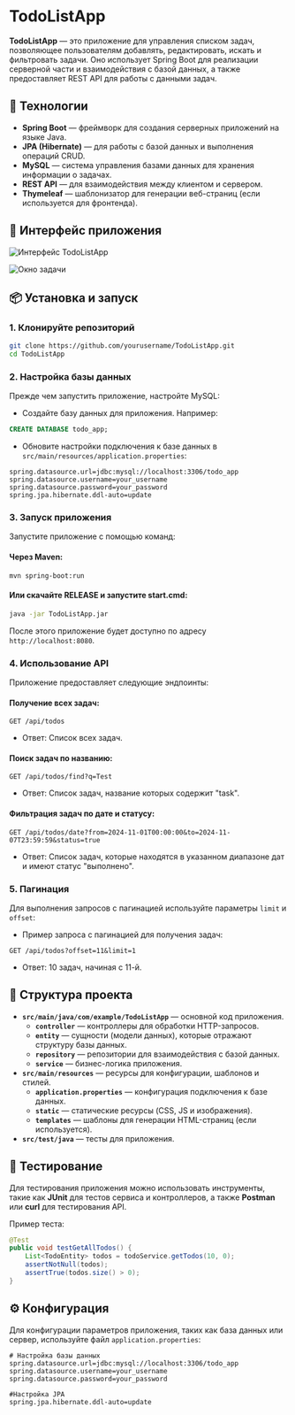 # TodoListApp

**TodoListApp** — это приложение для управления списком задач, позволяющее пользователям добавлять, редактировать, искать и фильтровать задачи. Оно использует Spring Boot для реализации серверной части и взаимодействия с базой данных, а также предоставляет REST API для работы с данными задач.

## 🚀 Технологии

- **Spring Boot** — фреймворк для создания серверных приложений на языке Java.
- **JPA (Hibernate)** — для работы с базой данных и выполнения операций CRUD.
- **MySQL** — система управления базами данных для хранения информации о задачах.
- **REST API** — для взаимодействия между клиентом и сервером.
- **Thymeleaf** — шаблонизатор для генерации веб-страниц (если используется для фронтенда).

## 📸 Интерфейс приложения

![Интерфейс TodoListApp](https://github.com/user-attachments/assets/e241b1cf-a2a7-467c-87d1-5b51d28b1610)

![Окно задачи](https://github.com/user-attachments/assets/58f41553-67f1-42b7-9129-34220ce1295e)


## 📦 Установка и запуск

### 1. Клонируйте репозиторий

```bash
git clone https://github.com/yourusername/TodoListApp.git
cd TodoListApp
```
### 2. Настройка базы данных

Прежде чем запустить приложение, настройте MySQL:

- Создайте базу данных для приложения. Например:
```sql  
CREATE DATABASE todo_app;
```

- Обновите настройки подключения к базе данных в `src/main/resources/application.properties`:
```properties
spring.datasource.url=jdbc:mysql://localhost:3306/todo_app  
spring.datasource.username=your_username  
spring.datasource.password=your_password  
spring.jpa.hibernate.ddl-auto=update
```

### 3. Запуск приложения

Запустите приложение с помощью команд:

#### Через Maven:
```maven
mvn spring-boot:run
```

#### Или скачайте RELEASE и запустите start.cmd:

```cmd
java -jar TodoListApp.jar
```

После этого приложение будет доступно по адресу `http://localhost:8080`.

### 4. Использование API

Приложение предоставляет следующие эндпоинты:

#### Получение всех задач:
```
GET /api/todos
```

- Ответ: Список всех задач.

#### Поиск задач по названию:

```http
GET /api/todos/find?q=Test
```

- Ответ: Список задач, название которых содержит "task".

#### Фильтрация задач по дате и статусу:

```http
GET /api/todos/date?from=2024-11-01T00:00:00&to=2024-11-07T23:59:59&status=true
```

- Ответ: Список задач, которые находятся в указанном диапазоне дат и имеют статус "выполнено".

### 5. Пагинация

Для выполнения запросов с пагинацией используйте параметры `limit` и `offset`:

- Пример запроса с пагинацией для получения задач:

```
GET /api/todos?offset=11&limit=1
```

- Ответ: 10 задач, начиная с 11-й.

## 🔧 Структура проекта

- **`src/main/java/com/example/TodoListApp`** — основной код приложения.
  - **`controller`** — контроллеры для обработки HTTP-запросов.
  - **`entity`** — сущности (модели данных), которые отражают структуру базы данных.
  - **`repository`** — репозитории для взаимодействия с базой данных.
  - **`service`** — бизнес-логика приложения.
- **`src/main/resources`** — ресурсы для конфигурации, шаблонов и стилей.
  - **`application.properties`** — конфигурация подключения к базе данных.
  - **`static`** — статические ресурсы (CSS, JS и изображения).
  - **`templates`** — шаблоны для генерации HTML-страниц (если используется).
- **`src/test/java`** — тесты для приложения.

## 🤖 Тестирование

Для тестирования приложения можно использовать инструменты, такие как **JUnit** для тестов сервиса и контроллеров, а также **Postman** или **curl** для тестирования API.

Пример теста:

```java
@Test  
public void testGetAllTodos() {  
    List<TodoEntity> todos = todoService.getTodos(10, 0);  
    assertNotNull(todos);  
    assertTrue(todos.size() > 0);  
}
```

## ⚙️ Конфигурация

Для конфигурации параметров приложения, таких как база данных или сервер, используйте файл `application.properties`:

```properties
# Настройка базы данных
spring.datasource.url=jdbc:mysql://localhost:3306/todo_app  
spring.datasource.username=your_username  
spring.datasource.password=your_password  

#Настройка JPA
spring.jpa.hibernate.ddl-auto=update
```
